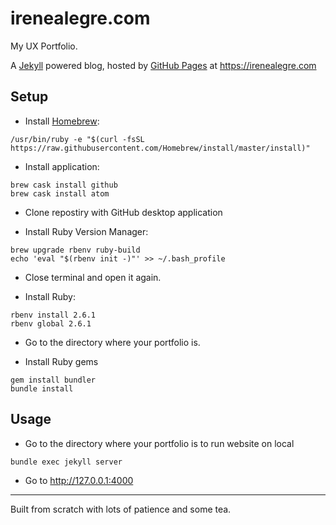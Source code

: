 # irenealegre.com

My UX Portfolio.

A [Jekyll][1] powered blog, hosted by [GitHub Pages][2] at https://irenealegre.com


## Setup

- Install [Homebrew][3]:

```
/usr/bin/ruby -e "$(curl -fsSL https://raw.githubusercontent.com/Homebrew/install/master/install)"
```

- Install application:

```
brew cask install github
brew cask install atom
```

- Clone repostiry with GitHub desktop application

- Install Ruby Version Manager:

```
brew upgrade rbenv ruby-build
echo 'eval "$(rbenv init -)"' >> ~/.bash_profile
```

- Close terminal and open it again.

- Install Ruby:

```
rbenv install 2.6.1
rbenv global 2.6.1
```

- Go to the directory where your portfolio is.

- Install Ruby gems

```
gem install bundler
bundle install
```

## Usage

- Go to the directory where your portfolio is to run website on local

```
bundle exec jekyll server
```

- Go to http://127.0.0.1:4000

---

Built from scratch with lots of patience and some tea.


[1]: http://jekyllrb.com/
[2]: https://pages.github.com/
[3]: https://brew.sh/

